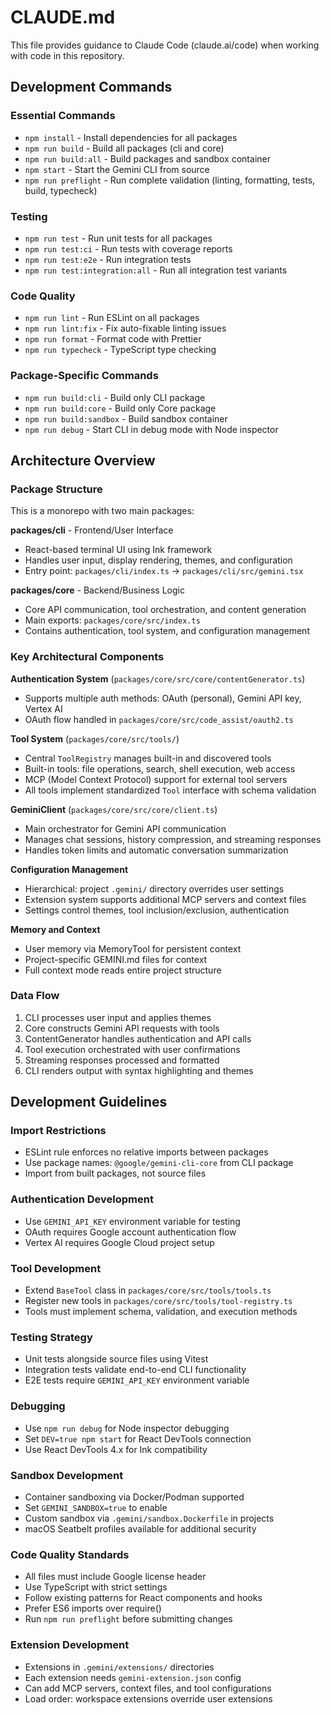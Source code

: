 <!--
 * @license
 * Copyright 2025 Google LLC
 * SPDX-License-Identifier: Apache-2.0
-->

# CLAUDE.md

This file provides guidance to Claude Code (claude.ai/code) when working with code in this repository.

## Development Commands

### Essential Commands

- `npm install` - Install dependencies for all packages
- `npm run build` - Build all packages (cli and core)
- `npm run build:all` - Build packages and sandbox container
- `npm start` - Start the Gemini CLI from source
- `npm run preflight` - Run complete validation (linting, formatting, tests, build, typecheck)

### Testing

- `npm run test` - Run unit tests for all packages
- `npm run test:ci` - Run tests with coverage reports
- `npm run test:e2e` - Run integration tests
- `npm run test:integration:all` - Run all integration test variants

### Code Quality

- `npm run lint` - Run ESLint on all packages
- `npm run lint:fix` - Fix auto-fixable linting issues
- `npm run format` - Format code with Prettier
- `npm run typecheck` - TypeScript type checking

### Package-Specific Commands

- `npm run build:cli` - Build only CLI package
- `npm run build:core` - Build only Core package
- `npm run build:sandbox` - Build sandbox container
- `npm run debug` - Start CLI in debug mode with Node inspector

## Architecture Overview

### Package Structure

This is a monorepo with two main packages:

**packages/cli** - Frontend/User Interface

- React-based terminal UI using Ink framework
- Handles user input, display rendering, themes, and configuration
- Entry point: `packages/cli/index.ts` → `packages/cli/src/gemini.tsx`

**packages/core** - Backend/Business Logic

- Core API communication, tool orchestration, and content generation
- Main exports: `packages/core/src/index.ts`
- Contains authentication, tool system, and configuration management

### Key Architectural Components

**Authentication System** (`packages/core/src/core/contentGenerator.ts`)

- Supports multiple auth methods: OAuth (personal), Gemini API key, Vertex AI
- OAuth flow handled in `packages/core/src/code_assist/oauth2.ts`

**Tool System** (`packages/core/src/tools/`)

- Central `ToolRegistry` manages built-in and discovered tools
- Built-in tools: file operations, search, shell execution, web access
- MCP (Model Context Protocol) support for external tool servers
- All tools implement standardized `Tool` interface with schema validation

**GeminiClient** (`packages/core/src/core/client.ts`)

- Main orchestrator for Gemini API communication
- Manages chat sessions, history compression, and streaming responses
- Handles token limits and automatic conversation summarization

**Configuration Management**

- Hierarchical: project `.gemini/` directory overrides user settings
- Extension system supports additional MCP servers and context files
- Settings control themes, tool inclusion/exclusion, authentication

**Memory and Context**

- User memory via MemoryTool for persistent context
- Project-specific GEMINI.md files for context
- Full context mode reads entire project structure

### Data Flow

1. CLI processes user input and applies themes
2. Core constructs Gemini API requests with tools
3. ContentGenerator handles authentication and API calls
4. Tool execution orchestrated with user confirmations
5. Streaming responses processed and formatted
6. CLI renders output with syntax highlighting and themes

## Development Guidelines

### Import Restrictions

- ESLint rule enforces no relative imports between packages
- Use package names: `@google/gemini-cli-core` from CLI package
- Import from built packages, not source files

### Authentication Development

- Use `GEMINI_API_KEY` environment variable for testing
- OAuth requires Google account authentication flow
- Vertex AI requires Google Cloud project setup

### Tool Development

- Extend `BaseTool` class in `packages/core/src/tools/tools.ts`
- Register new tools in `packages/core/src/tools/tool-registry.ts`
- Tools must implement schema, validation, and execution methods

### Testing Strategy

- Unit tests alongside source files using Vitest
- Integration tests validate end-to-end CLI functionality
- E2E tests require `GEMINI_API_KEY` environment variable

### Debugging

- Use `npm run debug` for Node inspector debugging
- Set `DEV=true npm start` for React DevTools connection
- Use React DevTools 4.x for Ink compatibility

### Sandbox Development

- Container sandboxing via Docker/Podman supported
- Set `GEMINI_SANDBOX=true` to enable
- Custom sandbox via `.gemini/sandbox.Dockerfile` in projects
- macOS Seatbelt profiles available for additional security

### Code Quality Standards

- All files must include Google license header
- Use TypeScript with strict settings
- Follow existing patterns for React components and hooks
- Prefer ES6 imports over require()
- Run `npm run preflight` before submitting changes

### Extension Development

- Extensions in `.gemini/extensions/` directories
- Each extension needs `gemini-extension.json` config
- Can add MCP servers, context files, and tool configurations
- Load order: workspace extensions override user extensions
